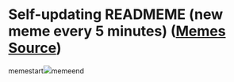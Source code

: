 # Self-updating READMEME (new meme every 5 minutes) ([Memes Source](https://bramses.notion.site/a49c1e962b7646879176ac3b327b6533?v=4d1eda54b170483cb03a40f257231764))

memestart![](https://www.notion.so/image/https%3A%2F%2Fs3-us-west-2.amazonaws.com%2Fsecure.notion-static.com%2F5cd0d635-4bc6-4823-bd3b-b819ab0e79d6%2FB2682C02-9384-4526-A9AD-4204529BB4AD.jpeg?table=block&id=28f2da9a-b7a7-4c10-a6fc-2c9b54aa4228&cache=v2)memeend

